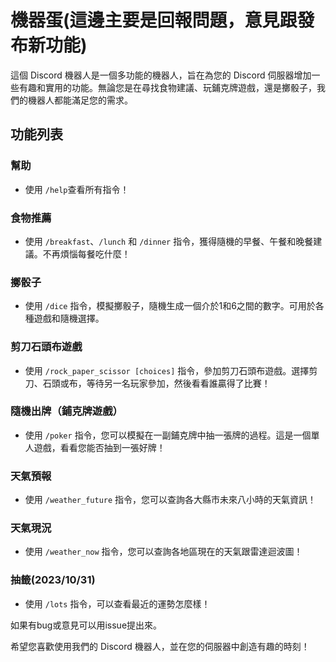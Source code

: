 # 機器蛋(這邊主要是回報問題，意見跟發布新功能)

這個 Discord 機器人是一個多功能的機器人，旨在為您的 Discord 伺服器增加一些有趣和實用的功能。無論您是在尋找食物建議、玩鋪克牌遊戲，還是擲骰子，我們的機器人都能滿足您的需求。

## 功能列表

### 幫助

- 使用 `/help`查看所有指令！

### 食物推薦

- 使用 `/breakfast`、`/lunch` 和 `/dinner` 指令，獲得隨機的早餐、午餐和晚餐建議。不再煩惱每餐吃什麼！

### 擲骰子

- 使用 `/dice` 指令，模擬擲骰子，隨機生成一個介於1和6之間的數字。可用於各種遊戲和隨機選擇。

### 剪刀石頭布遊戲

- 使用 `/rock_paper_scissor [choices]` 指令，參加剪刀石頭布遊戲。選擇剪刀、石頭或布，等待另一名玩家參加，然後看看誰贏得了比賽！

### 隨機出牌（鋪克牌遊戲）

- 使用 `/poker` 指令，您可以模擬在一副鋪克牌中抽一張牌的過程。這是一個單人遊戲，看看您能否抽到一張好牌！

### 天氣預報

- 使用 `/weather_future` 指令，您可以查詢各大縣市未來八小時的天氣資訊！

### 天氣現況

- 使用 `/weather_now` 指令，您可以查詢各地區現在的天氣跟雷達迴波圖！

### 抽籤(2023/10/31)

- 使用 `/lots` 指令，可以查看最近的運勢怎麼樣！

如果有bug或意見可以用issue提出來。


希望您喜歡使用我們的 Discord 機器人，並在您的伺服器中創造有趣的時刻！
